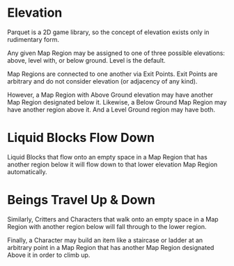 # Elevation

Parquet is a 2D game library, so the concept of elevation exists only in rudimentary form.

Any given Map Region may be assigned to one of three possible elevations:  above, level with, or below ground.  Level is the default.

Map Regions are connected to one another via Exit Points.  Exit Points are arbitrary and do not consider elevation (or adjacency of any kind).

However, a Map Region with Above Ground elevation may have another Map Region designated below it.  Likewise, a Below Ground Map Region may have another region above it.  And a Level Ground region may have both.

# Liquid Blocks Flow Down

Liquid Blocks that flow onto an empty space in a Map Region that has another region below it will flow down to that lower elevation Map Region automatically.

# Beings Travel Up & Down

Similarly, Critters and Characters that walk onto an empty space in a Map Region with another region below will fall through to the lower region.

Finally, a Character may build an item like a staircase or ladder at an arbitrary point in a Map Region that has another Map Region designated Above it in order to climb up.
